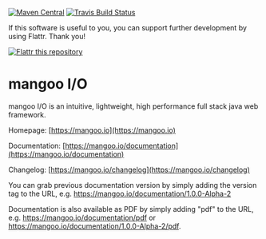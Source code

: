 [![Maven Central](https://img.shields.io/maven-central/v/de.svenkubiak/mangooio.svg)](http://search.maven.org/#search|ga|1|mangooio)
[![Travis Build Status](https://img.shields.io/travis/svenkubiak/mangooio/master.svg)](http://travis-ci.org/svenkubiak/mangooio)

If this software is useful to you, you can support further development by using Flattr. Thank you!

[![Flattr this repository](http://api.flattr.com/button/flattr-badge-large.png)](https://flattr.com/submit/auto?user_id=svenkubiak&url=https://github.com/svenkubiak/mangooio&title=mangooio&language=en&tags=github&category=software)


mangoo I/O
================

mangoo I/O is an intuitive, lightweight, high performance full stack java web framework.

Homepage: [https://mangoo.io](https://mangoo.io)

Documentation: [https://mangoo.io/documentation](https://mangoo.io/documentation)

Changelog: [https://mangoo.io/changelog](https://mangoo.io/changelog)

You can grab previous documentation version by simply adding the version tag to the URL, e.g. https://mangoo.io/documentation/1.0.0-Alpha-2

Documentation is also available as PDF by simply adding "pdf" to the URL, e.g. https://mangoo.io/documentation/pdf or https://mangoo.io/documentation/1.0.0-Alpha-2/pdf.